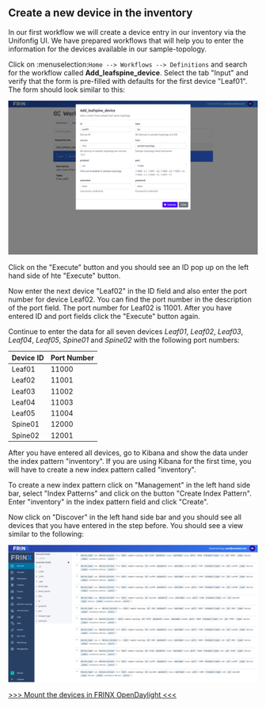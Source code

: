 ## Create a new device in the inventory

In our first workflow we will create a device entry in our inventory via the Unifonfig UI. We have prepared workflows that will help you to enter the information for the devices available in our sample-topology.

Click on :menuselection:`Home --> Workflows --> Definitions` and search for the workflow called **Add_leafspine_device**. Select the tab "Input" and verify that the form is pre-filled with defaults for the first device "Leaf01". The form should look similar to this:


![add-leafspine-device](assets/images/add-leafspine-device.png)




Click on the "Execute" button and you should see an ID pop up on the left hand side of hte "Execute" button.

Now enter the next device "Leaf02" in the ID field and also enter the port number for device Leaf02. You can find the port number in the description of the port field. The port number for Leaf02 is 11001. After you have entered ID and port fields click the "Execute" button again.

Continue to enter the data for all seven devices *Leaf01*, *Leaf02*, *Leaf03*, *Leaf04*, *Leaf05*, *Spine01* and *Spine02* with the following port numbers:


| Device ID   | Port Number |
| -------     | ----------- |
| Leaf01      | 11000       |
| Leaf02      | 11001       |
| Leaf03      | 11002       |
| Leaf04      | 11003       |
| Leaf05      | 11004       |
| Spine01     | 12000       |
| Spine02     | 12001       |



After you have entered all devices, go to Kibana and show the data under the index pattern "inventory". If you are using Kibana for the first time, you will have to create a new index pattern called "inventory". 


To create a new index pattern click on "Management" in the left hand side bar, select "Index Patterns" and click on the button "Create Index Pattern". Enter "inventory" in the index pattern field and click "Create". 


Now click on "Discover" in the left hand side bar and you should see all devices that you have entered in the step before. You should see a view similar to the following:


![inventory-devices](assets/images/inventory-devices.png)

[>>> Mount the devices in FRINX OpenDaylight <<<](3.md)

